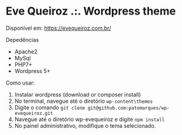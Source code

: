 # Eve Queiroz .:. Wordpress theme
Disponível em: https://evequeiroz.com.br/

Depedências
- Apache2
- MySql
- PHP7+
- Wordpress 5+

Como usar:

1. Instalar wordpress (download or composer install)
2. No terminal, navegue até o diretório `wp-content\themes`
3. Digite o comando `git clone git@github.com:patomarques/wp-evequeiroz.git`
4. Navegue até o diretório wp-evequeiroz e digite `npm install`
5. No painel administrativo, modifique o tema selecionado.

